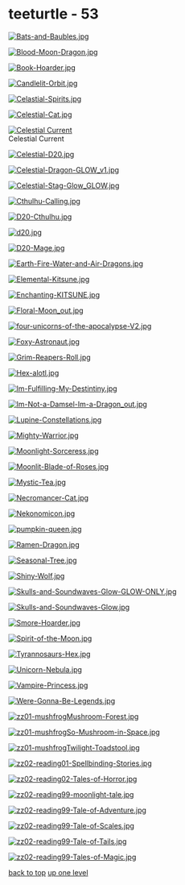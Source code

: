 # teeturtle - 53
[![Bats-and-Baubles.jpg](https://raw.githubusercontent.com/buckmanc/Wallpapers/main/floaters/teeturtle/Bats-and-Baubles.jpg "Bats-and-Baubles.jpg")](https://raw.githubusercontent.com/buckmanc/Wallpapers/main/floaters/teeturtle/Bats-and-Baubles.jpg)

[![Blood-Moon-Dragon.jpg](https://raw.githubusercontent.com/buckmanc/Wallpapers/main/floaters/teeturtle/Blood-Moon-Dragon.jpg "Blood-Moon-Dragon.jpg")](https://raw.githubusercontent.com/buckmanc/Wallpapers/main/floaters/teeturtle/Blood-Moon-Dragon.jpg)

[![Book-Hoarder.jpg](https://raw.githubusercontent.com/buckmanc/Wallpapers/main/floaters/teeturtle/Book-Hoarder.jpg "Book-Hoarder.jpg")](https://raw.githubusercontent.com/buckmanc/Wallpapers/main/floaters/teeturtle/Book-Hoarder.jpg)

[![Candlelit-Orbit.jpg](https://raw.githubusercontent.com/buckmanc/Wallpapers/main/floaters/teeturtle/Candlelit-Orbit.jpg "Candlelit-Orbit.jpg")](https://raw.githubusercontent.com/buckmanc/Wallpapers/main/floaters/teeturtle/Candlelit-Orbit.jpg)

[![Celastial-Spirits.jpg](https://raw.githubusercontent.com/buckmanc/Wallpapers/main/floaters/teeturtle/Celastial-Spirits.jpg "Celastial-Spirits.jpg")](https://raw.githubusercontent.com/buckmanc/Wallpapers/main/floaters/teeturtle/Celastial-Spirits.jpg)

[![Celestial-Cat.jpg](https://raw.githubusercontent.com/buckmanc/Wallpapers/main/floaters/teeturtle/Celestial-Cat.jpg "Celestial-Cat.jpg")](https://raw.githubusercontent.com/buckmanc/Wallpapers/main/floaters/teeturtle/Celestial-Cat.jpg)

[![Celestial Current](https://raw.githubusercontent.com/buckmanc/Wallpapers/main/floaters/teeturtle/celestial_current.jpeg "Celestial Current")](https://raw.githubusercontent.com/buckmanc/Wallpapers/main/floaters/teeturtle/celestial_current.jpeg)\
Celestial Current

[![Celestial-D20.jpg](https://raw.githubusercontent.com/buckmanc/Wallpapers/main/floaters/teeturtle/Celestial-D20.jpg "Celestial-D20.jpg")](https://raw.githubusercontent.com/buckmanc/Wallpapers/main/floaters/teeturtle/Celestial-D20.jpg)

[![Celestial-Dragon-GLOW_v1.jpg](https://raw.githubusercontent.com/buckmanc/Wallpapers/main/floaters/teeturtle/Celestial-Dragon-GLOW_v1.jpg "Celestial-Dragon-GLOW_v1.jpg")](https://raw.githubusercontent.com/buckmanc/Wallpapers/main/floaters/teeturtle/Celestial-Dragon-GLOW_v1.jpg)

[![Celestial-Stag-Glow_GLOW.jpg](https://raw.githubusercontent.com/buckmanc/Wallpapers/main/floaters/teeturtle/Celestial-Stag-Glow_GLOW.jpg "Celestial-Stag-Glow_GLOW.jpg")](https://raw.githubusercontent.com/buckmanc/Wallpapers/main/floaters/teeturtle/Celestial-Stag-Glow_GLOW.jpg)

[![Cthulhu-Calling.jpg](https://raw.githubusercontent.com/buckmanc/Wallpapers/main/floaters/teeturtle/Cthulhu-Calling.jpg "Cthulhu-Calling.jpg")](https://raw.githubusercontent.com/buckmanc/Wallpapers/main/floaters/teeturtle/Cthulhu-Calling.jpg)

[![D20-Cthulhu.jpg](https://raw.githubusercontent.com/buckmanc/Wallpapers/main/floaters/teeturtle/D20-Cthulhu.jpg "D20-Cthulhu.jpg")](https://raw.githubusercontent.com/buckmanc/Wallpapers/main/floaters/teeturtle/D20-Cthulhu.jpg)

[![d20.jpg](https://raw.githubusercontent.com/buckmanc/Wallpapers/main/floaters/teeturtle/d20.jpg "d20.jpg")](https://raw.githubusercontent.com/buckmanc/Wallpapers/main/floaters/teeturtle/d20.jpg)

[![D20-Mage.jpg](https://raw.githubusercontent.com/buckmanc/Wallpapers/main/floaters/teeturtle/D20-Mage.jpg "D20-Mage.jpg")](https://raw.githubusercontent.com/buckmanc/Wallpapers/main/floaters/teeturtle/D20-Mage.jpg)

[![Earth-Fire-Water-and-Air-Dragons.jpg](https://raw.githubusercontent.com/buckmanc/Wallpapers/main/floaters/teeturtle/Earth-Fire-Water-and-Air-Dragons.jpg "Earth-Fire-Water-and-Air-Dragons.jpg")](https://raw.githubusercontent.com/buckmanc/Wallpapers/main/floaters/teeturtle/Earth-Fire-Water-and-Air-Dragons.jpg)

[![Elemental-Kitsune.jpg](https://raw.githubusercontent.com/buckmanc/Wallpapers/main/floaters/teeturtle/Elemental-Kitsune.jpg "Elemental-Kitsune.jpg")](https://raw.githubusercontent.com/buckmanc/Wallpapers/main/floaters/teeturtle/Elemental-Kitsune.jpg)

[![Enchanting-KITSUNE.jpg](https://raw.githubusercontent.com/buckmanc/Wallpapers/main/floaters/teeturtle/Enchanting-KITSUNE.jpg "Enchanting-KITSUNE.jpg")](https://raw.githubusercontent.com/buckmanc/Wallpapers/main/floaters/teeturtle/Enchanting-KITSUNE.jpg)

[![Floral-Moon_out.jpg](https://raw.githubusercontent.com/buckmanc/Wallpapers/main/floaters/teeturtle/Floral-Moon_out.jpg "Floral-Moon_out.jpg")](https://raw.githubusercontent.com/buckmanc/Wallpapers/main/floaters/teeturtle/Floral-Moon_out.jpg)

[![four-unicorns-of-the-apocalypse-V2.jpg](https://raw.githubusercontent.com/buckmanc/Wallpapers/main/floaters/teeturtle/four-unicorns-of-the-apocalypse-V2.jpg "four-unicorns-of-the-apocalypse-V2.jpg")](https://raw.githubusercontent.com/buckmanc/Wallpapers/main/floaters/teeturtle/four-unicorns-of-the-apocalypse-V2.jpg)

[![Foxy-Astronaut.jpg](https://raw.githubusercontent.com/buckmanc/Wallpapers/main/floaters/teeturtle/Foxy-Astronaut.jpg "Foxy-Astronaut.jpg")](https://raw.githubusercontent.com/buckmanc/Wallpapers/main/floaters/teeturtle/Foxy-Astronaut.jpg)

[![Grim-Reapers-Roll.jpg](https://raw.githubusercontent.com/buckmanc/Wallpapers/main/floaters/teeturtle/Grim-Reapers-Roll.jpg "Grim-Reapers-Roll.jpg")](https://raw.githubusercontent.com/buckmanc/Wallpapers/main/floaters/teeturtle/Grim-Reapers-Roll.jpg)

[![Hex-alotl.jpg](https://raw.githubusercontent.com/buckmanc/Wallpapers/main/floaters/teeturtle/Hex-alotl.jpg "Hex-alotl.jpg")](https://raw.githubusercontent.com/buckmanc/Wallpapers/main/floaters/teeturtle/Hex-alotl.jpg)

[![Im-Fulfilling-My-Destintiny.jpg](https://raw.githubusercontent.com/buckmanc/Wallpapers/main/floaters/teeturtle/Im-Fulfilling-My-Destintiny.jpg "Im-Fulfilling-My-Destintiny.jpg")](https://raw.githubusercontent.com/buckmanc/Wallpapers/main/floaters/teeturtle/Im-Fulfilling-My-Destintiny.jpg)

[![Im-Not-a-Damsel-Im-a-Dragon_out.jpg](https://raw.githubusercontent.com/buckmanc/Wallpapers/main/floaters/teeturtle/Im-Not-a-Damsel-Im-a-Dragon_out.jpg "Im-Not-a-Damsel-Im-a-Dragon_out.jpg")](https://raw.githubusercontent.com/buckmanc/Wallpapers/main/floaters/teeturtle/Im-Not-a-Damsel-Im-a-Dragon_out.jpg)

[![Lupine-Constellations.jpg](https://raw.githubusercontent.com/buckmanc/Wallpapers/main/floaters/teeturtle/Lupine-Constellations.jpg "Lupine-Constellations.jpg")](https://raw.githubusercontent.com/buckmanc/Wallpapers/main/floaters/teeturtle/Lupine-Constellations.jpg)

[![Mighty-Warrior.jpg](https://raw.githubusercontent.com/buckmanc/Wallpapers/main/floaters/teeturtle/Mighty-Warrior.jpg "Mighty-Warrior.jpg")](https://raw.githubusercontent.com/buckmanc/Wallpapers/main/floaters/teeturtle/Mighty-Warrior.jpg)

[![Moonlight-Sorceress.jpg](https://raw.githubusercontent.com/buckmanc/Wallpapers/main/floaters/teeturtle/Moonlight-Sorceress.jpg "Moonlight-Sorceress.jpg")](https://raw.githubusercontent.com/buckmanc/Wallpapers/main/floaters/teeturtle/Moonlight-Sorceress.jpg)

[![Moonlit-Blade-of-Roses.jpg](https://raw.githubusercontent.com/buckmanc/Wallpapers/main/floaters/teeturtle/Moonlit-Blade-of-Roses.jpg "Moonlit-Blade-of-Roses.jpg")](https://raw.githubusercontent.com/buckmanc/Wallpapers/main/floaters/teeturtle/Moonlit-Blade-of-Roses.jpg)

[![Mystic-Tea.jpg](https://raw.githubusercontent.com/buckmanc/Wallpapers/main/floaters/teeturtle/Mystic-Tea.jpg "Mystic-Tea.jpg")](https://raw.githubusercontent.com/buckmanc/Wallpapers/main/floaters/teeturtle/Mystic-Tea.jpg)

[![Necromancer-Cat.jpg](https://raw.githubusercontent.com/buckmanc/Wallpapers/main/floaters/teeturtle/Necromancer-Cat.jpg "Necromancer-Cat.jpg")](https://raw.githubusercontent.com/buckmanc/Wallpapers/main/floaters/teeturtle/Necromancer-Cat.jpg)

[![Nekonomicon.jpg](https://raw.githubusercontent.com/buckmanc/Wallpapers/main/floaters/teeturtle/Nekonomicon.jpg "Nekonomicon.jpg")](https://raw.githubusercontent.com/buckmanc/Wallpapers/main/floaters/teeturtle/Nekonomicon.jpg)

[![pumpkin-queen.jpg](https://raw.githubusercontent.com/buckmanc/Wallpapers/main/floaters/teeturtle/pumpkin-queen.jpg "pumpkin-queen.jpg")](https://raw.githubusercontent.com/buckmanc/Wallpapers/main/floaters/teeturtle/pumpkin-queen.jpg)

[![Ramen-Dragon.jpg](https://raw.githubusercontent.com/buckmanc/Wallpapers/main/floaters/teeturtle/Ramen-Dragon.jpg "Ramen-Dragon.jpg")](https://raw.githubusercontent.com/buckmanc/Wallpapers/main/floaters/teeturtle/Ramen-Dragon.jpg)

[![Seasonal-Tree.jpg](https://raw.githubusercontent.com/buckmanc/Wallpapers/main/floaters/teeturtle/Seasonal-Tree.jpg "Seasonal-Tree.jpg")](https://raw.githubusercontent.com/buckmanc/Wallpapers/main/floaters/teeturtle/Seasonal-Tree.jpg)

[![Shiny-Wolf.jpg](https://raw.githubusercontent.com/buckmanc/Wallpapers/main/floaters/teeturtle/Shiny-Wolf.jpg "Shiny-Wolf.jpg")](https://raw.githubusercontent.com/buckmanc/Wallpapers/main/floaters/teeturtle/Shiny-Wolf.jpg)

[![Skulls-and-Soundwaves-Glow-GLOW-ONLY.jpg](https://raw.githubusercontent.com/buckmanc/Wallpapers/main/floaters/teeturtle/Skulls-and-Soundwaves-Glow-GLOW-ONLY.jpg "Skulls-and-Soundwaves-Glow-GLOW-ONLY.jpg")](https://raw.githubusercontent.com/buckmanc/Wallpapers/main/floaters/teeturtle/Skulls-and-Soundwaves-Glow-GLOW-ONLY.jpg)

[![Skulls-and-Soundwaves-Glow.jpg](https://raw.githubusercontent.com/buckmanc/Wallpapers/main/floaters/teeturtle/Skulls-and-Soundwaves-Glow.jpg "Skulls-and-Soundwaves-Glow.jpg")](https://raw.githubusercontent.com/buckmanc/Wallpapers/main/floaters/teeturtle/Skulls-and-Soundwaves-Glow.jpg)

[![Smore-Hoarder.jpg](https://raw.githubusercontent.com/buckmanc/Wallpapers/main/floaters/teeturtle/Smore-Hoarder.jpg "Smore-Hoarder.jpg")](https://raw.githubusercontent.com/buckmanc/Wallpapers/main/floaters/teeturtle/Smore-Hoarder.jpg)

[![Spirit-of-the-Moon.jpg](https://raw.githubusercontent.com/buckmanc/Wallpapers/main/floaters/teeturtle/Spirit-of-the-Moon.jpg "Spirit-of-the-Moon.jpg")](https://raw.githubusercontent.com/buckmanc/Wallpapers/main/floaters/teeturtle/Spirit-of-the-Moon.jpg)

[![Tyrannosaurs-Hex.jpg](https://raw.githubusercontent.com/buckmanc/Wallpapers/main/floaters/teeturtle/Tyrannosaurs-Hex.jpg "Tyrannosaurs-Hex.jpg")](https://raw.githubusercontent.com/buckmanc/Wallpapers/main/floaters/teeturtle/Tyrannosaurs-Hex.jpg)

[![Unicorn-Nebula.jpg](https://raw.githubusercontent.com/buckmanc/Wallpapers/main/floaters/teeturtle/Unicorn-Nebula.jpg "Unicorn-Nebula.jpg")](https://raw.githubusercontent.com/buckmanc/Wallpapers/main/floaters/teeturtle/Unicorn-Nebula.jpg)

[![Vampire-Princess.jpg](https://raw.githubusercontent.com/buckmanc/Wallpapers/main/floaters/teeturtle/Vampire-Princess.jpg "Vampire-Princess.jpg")](https://raw.githubusercontent.com/buckmanc/Wallpapers/main/floaters/teeturtle/Vampire-Princess.jpg)

[![Were-Gonna-Be-Legends.jpg](https://raw.githubusercontent.com/buckmanc/Wallpapers/main/floaters/teeturtle/Were-Gonna-Be-Legends.jpg "Were-Gonna-Be-Legends.jpg")](https://raw.githubusercontent.com/buckmanc/Wallpapers/main/floaters/teeturtle/Were-Gonna-Be-Legends.jpg)

[![zz01-mushfrogMushroom-Forest.jpg](https://raw.githubusercontent.com/buckmanc/Wallpapers/main/floaters/teeturtle/zz01-mushfrogMushroom-Forest.jpg "zz01-mushfrogMushroom-Forest.jpg")](https://raw.githubusercontent.com/buckmanc/Wallpapers/main/floaters/teeturtle/zz01-mushfrogMushroom-Forest.jpg)

[![zz01-mushfrogSo-Mushroom-in-Space.jpg](https://raw.githubusercontent.com/buckmanc/Wallpapers/main/floaters/teeturtle/zz01-mushfrogSo-Mushroom-in-Space.jpg "zz01-mushfrogSo-Mushroom-in-Space.jpg")](https://raw.githubusercontent.com/buckmanc/Wallpapers/main/floaters/teeturtle/zz01-mushfrogSo-Mushroom-in-Space.jpg)

[![zz01-mushfrogTwilight-Toadstool.jpg](https://raw.githubusercontent.com/buckmanc/Wallpapers/main/floaters/teeturtle/zz01-mushfrogTwilight-Toadstool.jpg "zz01-mushfrogTwilight-Toadstool.jpg")](https://raw.githubusercontent.com/buckmanc/Wallpapers/main/floaters/teeturtle/zz01-mushfrogTwilight-Toadstool.jpg)

[![zz02-reading01-Spellbinding-Stories.jpg](https://raw.githubusercontent.com/buckmanc/Wallpapers/main/floaters/teeturtle/zz02-reading01-Spellbinding-Stories.jpg "zz02-reading01-Spellbinding-Stories.jpg")](https://raw.githubusercontent.com/buckmanc/Wallpapers/main/floaters/teeturtle/zz02-reading01-Spellbinding-Stories.jpg)

[![zz02-reading02-Tales-of-Horror.jpg](https://raw.githubusercontent.com/buckmanc/Wallpapers/main/floaters/teeturtle/zz02-reading02-Tales-of-Horror.jpg "zz02-reading02-Tales-of-Horror.jpg")](https://raw.githubusercontent.com/buckmanc/Wallpapers/main/floaters/teeturtle/zz02-reading02-Tales-of-Horror.jpg)

[![zz02-reading99-moonlight-tale.jpg](https://raw.githubusercontent.com/buckmanc/Wallpapers/main/floaters/teeturtle/zz02-reading99-moonlight-tale.jpg "zz02-reading99-moonlight-tale.jpg")](https://raw.githubusercontent.com/buckmanc/Wallpapers/main/floaters/teeturtle/zz02-reading99-moonlight-tale.jpg)

[![zz02-reading99-Tale-of-Adventure.jpg](https://raw.githubusercontent.com/buckmanc/Wallpapers/main/floaters/teeturtle/zz02-reading99-Tale-of-Adventure.jpg "zz02-reading99-Tale-of-Adventure.jpg")](https://raw.githubusercontent.com/buckmanc/Wallpapers/main/floaters/teeturtle/zz02-reading99-Tale-of-Adventure.jpg)

[![zz02-reading99-Tale-of-Scales.jpg](https://raw.githubusercontent.com/buckmanc/Wallpapers/main/floaters/teeturtle/zz02-reading99-Tale-of-Scales.jpg "zz02-reading99-Tale-of-Scales.jpg")](https://raw.githubusercontent.com/buckmanc/Wallpapers/main/floaters/teeturtle/zz02-reading99-Tale-of-Scales.jpg)

[![zz02-reading99-Tale-of-Tails.jpg](https://raw.githubusercontent.com/buckmanc/Wallpapers/main/floaters/teeturtle/zz02-reading99-Tale-of-Tails.jpg "zz02-reading99-Tale-of-Tails.jpg")](https://raw.githubusercontent.com/buckmanc/Wallpapers/main/floaters/teeturtle/zz02-reading99-Tale-of-Tails.jpg)

[![zz02-reading99-Tales-of-Magic.jpg](https://raw.githubusercontent.com/buckmanc/Wallpapers/main/floaters/teeturtle/zz02-reading99-Tales-of-Magic.jpg "zz02-reading99-Tales-of-Magic.jpg")](https://raw.githubusercontent.com/buckmanc/Wallpapers/main/floaters/teeturtle/zz02-reading99-Tales-of-Magic.jpg)



[back to top](#)
[up one level](/floaters/README.MD)
